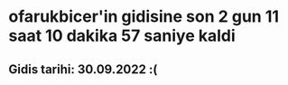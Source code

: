 # ofarukbicer'in gidisine son 2 gun 11 saat 10 dakika 57 saniye kaldi

## Gidis tarihi: 30.09.2022 :(